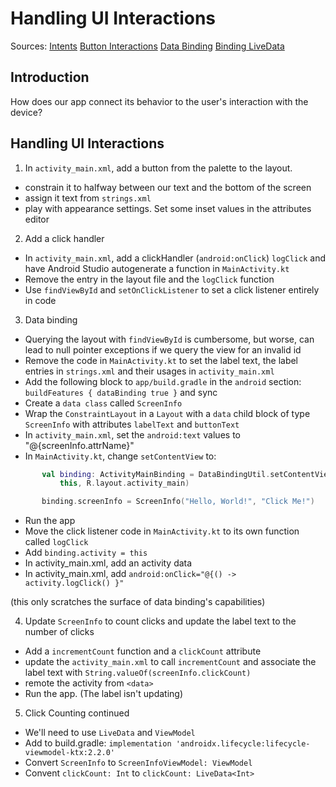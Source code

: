 # Handling UI Interactions 

Sources:
[Intents](https://developer.android.com/reference/android/content/Intent)
[Button Interactions](https://developer.android.com/codelabs/android-training-layout-editor-part-a?hl=en#3)
[Data Binding](https://developer.android.com/topic/libraries/data-binding)
[Binding LiveData](https://developer.android.com/topic/libraries/data-binding/architecture)

## Introduction

How does our app connect its behavior to the user's interaction with the device? 

## Handling UI Interactions

1. In `activity_main.xml`, add a button from the palette to the layout.
 * constrain it to halfway between our text and the bottom of the screen
 * assign it text from `strings.xml`
 * play with appearance settings. Set some inset values in the attributes editor 
2. Add a click handler
 * In `activity_main.xml`, add a clickHandler (`android:onClick`) `logClick` and have Android Studio autogenerate a function in `MainActivity.kt`
 * Remove the entry in the layout file and the `logClick` function
 * Use `findViewById` and `setOnClickListener` to set a click listener entirely in code
3. Data binding
 * Querying the layout with `findViewById` is cumbersome, but worse, can lead to null pointer exceptions if we query the view for an invalid id
 * Remove the code in `MainActivity.kt` to set the label text, the label entries in `strings.xml` and their usages in `activity_main.xml`
 * Add the following block to `app/build.gradle` in the `android` section: `buildFeatures { dataBinding true }` and sync
 * Create a `data class` called `ScreenInfo`
 * Wrap the `ConstraintLayout` in a `Layout` with a `data` child block of type `ScreenInfo` with attributes `labelText` and `buttonText`
 * In `activity_main.xml`, set the `android:text` values to "@{screenInfo.attrName}"
 * In `MainActivity.kt`, change `setContentView` to:
 ```kotlin
        val binding: ActivityMainBinding = DataBindingUtil.setContentView(
            this, R.layout.activity_main)

        binding.screenInfo = ScreenInfo("Hello, World!", "Click Me!")
```
 * Run the app
 * Move the click listener code in `MainActivity.kt` to its own function called `logClick`
 * Add `binding.activity = this`
 * In activity_main.xml, add an activity data
 * In activity_main.xml, add `android:onClick="@{() -> activity.logClick() }"`
 
 (this only scratches the surface of data binding's capabilities)
 
 4. Update `ScreenInfo` to count clicks and update the label text to the number of clicks
  * Add a `incrementCount` function and a `clickCount` attribute
  * update the `activity_main.xml` to call `incrementCount` and associate the label text with `String.valueOf(screenInfo.clickCount)`
  * remote the activity from `<data>`
  * Run the app. (The label isn't updating)
 
 5. Click Counting continued
  * We'll need to use `LiveData` and `ViewModel`
  * Add to build.gradle: `implementation 'androidx.lifecycle:lifecycle-viewmodel-ktx:2.2.0'`
  * Convert `ScreenInfo` to `ScreenInfoViewModel: ViewModel`
  * Convent `clickCount: Int` to `clickCount: LiveData<Int>`